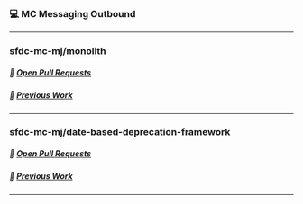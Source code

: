 
### :computer: MC Messaging Outbound

___
### sfdc-mc-mj/monolith
##### :wrench: [Open Pull Requests](https://github.com/sfdc-mc-mj/monolith/issues?q=assignee%3Abdicicco-sf+is%3Aopen)
##### :hammer: [Previous Work](https://github.com/sfdc-mc-mj/monolith/issues?q=assignee%3Abdicicco-sf+is%3Aclosed)
___
### sfdc-mc-mj/date-based-deprecation-framework
##### :wrench: [Open Pull Requests](https://github.com/sfdc-mc-mj/date-based-deprecation-framework/issues?q=assignee%3Abdicicco-sf+is%3Aopen)
##### :hammer: [Previous Work](https://github.com/sfdc-mc-mj/date-based-deprecation-framework/issues?q=assignee%3Abdicicco-sf+is%3Aclosed)
___
